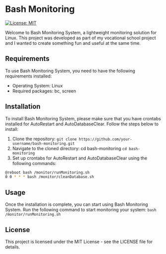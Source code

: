 # Bash Monitoring
[![License: MIT](https://img.shields.io/badge/License-MIT-yellow.svg)](https://opensource.org/licenses/MIT)

Welcome to Bash Monitoring System, a lightweight monitoring solution for Linux. This project was developed as part of my vocational school project and I wanted to create something fun and useful at the same time.

## Requirements

To use Bash Monitoring System, you need to have the following requirements installed:

+ Operating System: Linux
+ Required packages: bc, screen

## Installation
To install Bash Monitoring System, please make sure that you have crontabs installed for AutoRestart and AutoDatabaseClear. Follow the steps below to install:

1.  Clone the repository:
`git clone https://github.com/your-username/bash-monitoring.git`
2. Navigate to the cloned directory: cd bash-monitoring
`cd bash-monitoring`
3. Set up crontabs for AutoRestart and AutoDatabaseClear using the following commands:
```bash
@reboot bash /monitor/runMonitoring.sh
0 0 * * * bash /monitor/cleanDatabase.sh
```

## Usage
Once the installation is complete, you can start using Bash Monitoring System. Run the following command to start monitoring your system:
`bash /monitor/runMonitoring.sh`

## License
This project is licensed under the MIT License - see the LICENSE file for details.
